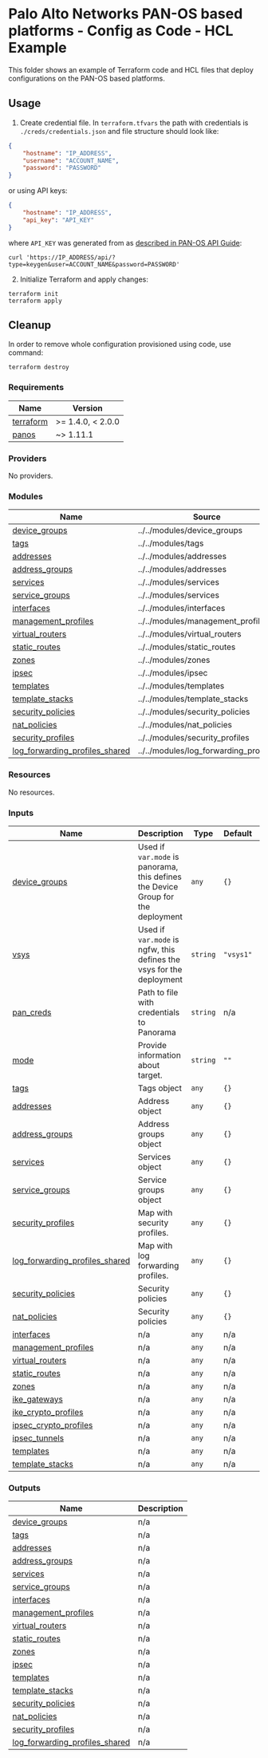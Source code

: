 # Palo Alto Networks PAN-OS based platforms - Config as Code - HCL Example

This folder shows an example of Terraform code and HCL files that deploy configurations on the PAN-OS based platforms.

## Usage

1. Create credential file. In `terraform.tfvars` the path with credentials is ``./creds/credentials.json`` and file structure should look like:
```json
{
    "hostname": "IP_ADDRESS",
    "username": "ACCOUNT_NAME",
    "password": "PASSWORD"
}
```

or using API keys:

```json
{
    "hostname": "IP_ADDRESS",
    "api_key": "API_KEY"
}
```

where `API_KEY` was generated from as [described in PAN-OS API Guide](https://docs.paloaltonetworks.com/pan-os/10-2/pan-os-panorama-api/get-started-with-the-pan-os-xml-api/get-your-api-key):

```
curl 'https://IP_ADDRESS/api/?type=keygen&user=ACCOUNT_NAME&password=PASSWORD'
```


2. Initialize Terraform and apply changes:

```
terraform init
terraform apply
```

## Cleanup

In order to remove whole configuration provisioned using code, use command:

```
terraform destroy
```

<!-- BEGINNING OF PRE-COMMIT-TERRAFORM DOCS HOOK -->
### Requirements

| Name | Version |
|------|---------|
| <a name="requirement_terraform"></a> [terraform](#requirement\_terraform) | >= 1.4.0, < 2.0.0 |
| <a name="requirement_panos"></a> [panos](#requirement\_panos) | ~> 1.11.1 |

### Providers

No providers.

### Modules

| Name | Source | Version |
|------|--------|---------|
| <a name="module_device_groups"></a> [device\_groups](#module\_device\_groups) | ../../modules/device_groups | n/a |
| <a name="module_tags"></a> [tags](#module\_tags) | ../../modules/tags | n/a |
| <a name="module_addresses"></a> [addresses](#module\_addresses) | ../../modules/addresses | n/a |
| <a name="module_address_groups"></a> [address\_groups](#module\_address\_groups) | ../../modules/addresses | n/a |
| <a name="module_services"></a> [services](#module\_services) | ../../modules/services | n/a |
| <a name="module_service_groups"></a> [service\_groups](#module\_service\_groups) | ../../modules/services | n/a |
| <a name="module_interfaces"></a> [interfaces](#module\_interfaces) | ../../modules/interfaces | n/a |
| <a name="module_management_profiles"></a> [management\_profiles](#module\_management\_profiles) | ../../modules/management_profiles | n/a |
| <a name="module_virtual_routers"></a> [virtual\_routers](#module\_virtual\_routers) | ../../modules/virtual_routers | n/a |
| <a name="module_static_routes"></a> [static\_routes](#module\_static\_routes) | ../../modules/static_routes | n/a |
| <a name="module_zones"></a> [zones](#module\_zones) | ../../modules/zones | n/a |
| <a name="module_ipsec"></a> [ipsec](#module\_ipsec) | ../../modules/ipsec | n/a |
| <a name="module_templates"></a> [templates](#module\_templates) | ../../modules/templates | n/a |
| <a name="module_template_stacks"></a> [template\_stacks](#module\_template\_stacks) | ../../modules/template_stacks | n/a |
| <a name="module_security_policies"></a> [security\_policies](#module\_security\_policies) | ../../modules/security_policies | n/a |
| <a name="module_nat_policies"></a> [nat\_policies](#module\_nat\_policies) | ../../modules/nat_policies | n/a |
| <a name="module_security_profiles"></a> [security\_profiles](#module\_security\_profiles) | ../../modules/security_profiles | n/a |
| <a name="module_log_forwarding_profiles_shared"></a> [log\_forwarding\_profiles\_shared](#module\_log\_forwarding\_profiles\_shared) | ../../modules/log_forwarding_profiles | n/a |

### Resources

No resources.

### Inputs

| Name | Description | Type | Default | Required |
|------|-------------|------|---------|:--------:|
| <a name="input_device_groups"></a> [device\_groups](#input\_device\_groups) | Used if `var.mode` is panorama, this defines the Device Group for the deployment | `any` | `{}` | no |
| <a name="input_vsys"></a> [vsys](#input\_vsys) | Used if `var.mode` is ngfw, this defines the vsys for the deployment | `string` | `"vsys1"` | no |
| <a name="input_pan_creds"></a> [pan\_creds](#input\_pan\_creds) | Path to file with credentials to Panorama | `string` | n/a | yes |
| <a name="input_mode"></a> [mode](#input\_mode) | Provide information about target. | `string` | `""` | no |
| <a name="input_tags"></a> [tags](#input\_tags) | Tags object | `any` | `{}` | no |
| <a name="input_addresses"></a> [addresses](#input\_addresses) | Address object | `any` | `{}` | no |
| <a name="input_address_groups"></a> [address\_groups](#input\_address\_groups) | Address groups object | `any` | `{}` | no |
| <a name="input_services"></a> [services](#input\_services) | Services object | `any` | `{}` | no |
| <a name="input_service_groups"></a> [service\_groups](#input\_service\_groups) | Service groups object | `any` | `{}` | no |
| <a name="input_security_profiles"></a> [security\_profiles](#input\_security\_profiles) | Map with security profiles. | `any` | `{}` | no |
| <a name="input_log_forwarding_profiles_shared"></a> [log\_forwarding\_profiles\_shared](#input\_log\_forwarding\_profiles\_shared) | Map with log forwarding profiles. | `any` | `{}` | no |
| <a name="input_security_policies"></a> [security\_policies](#input\_security\_policies) | Security policies | `any` | `{}` | no |
| <a name="input_nat_policies"></a> [nat\_policies](#input\_nat\_policies) | Security policies | `any` | `{}` | no |
| <a name="input_interfaces"></a> [interfaces](#input\_interfaces) | n/a | `any` | n/a | yes |
| <a name="input_management_profiles"></a> [management\_profiles](#input\_management\_profiles) | n/a | `any` | n/a | yes |
| <a name="input_virtual_routers"></a> [virtual\_routers](#input\_virtual\_routers) | n/a | `any` | n/a | yes |
| <a name="input_static_routes"></a> [static\_routes](#input\_static\_routes) | n/a | `any` | n/a | yes |
| <a name="input_zones"></a> [zones](#input\_zones) | n/a | `any` | n/a | yes |
| <a name="input_ike_gateways"></a> [ike\_gateways](#input\_ike\_gateways) | n/a | `any` | n/a | yes |
| <a name="input_ike_crypto_profiles"></a> [ike\_crypto\_profiles](#input\_ike\_crypto\_profiles) | n/a | `any` | n/a | yes |
| <a name="input_ipsec_crypto_profiles"></a> [ipsec\_crypto\_profiles](#input\_ipsec\_crypto\_profiles) | n/a | `any` | n/a | yes |
| <a name="input_ipsec_tunnels"></a> [ipsec\_tunnels](#input\_ipsec\_tunnels) | n/a | `any` | n/a | yes |
| <a name="input_templates"></a> [templates](#input\_templates) | n/a | `any` | n/a | yes |
| <a name="input_template_stacks"></a> [template\_stacks](#input\_template\_stacks) | n/a | `any` | n/a | yes |

### Outputs

| Name | Description |
|------|-------------|
| <a name="output_device_groups"></a> [device\_groups](#output\_device\_groups) | n/a |
| <a name="output_tags"></a> [tags](#output\_tags) | n/a |
| <a name="output_addresses"></a> [addresses](#output\_addresses) | n/a |
| <a name="output_address_groups"></a> [address\_groups](#output\_address\_groups) | n/a |
| <a name="output_services"></a> [services](#output\_services) | n/a |
| <a name="output_service_groups"></a> [service\_groups](#output\_service\_groups) | n/a |
| <a name="output_interfaces"></a> [interfaces](#output\_interfaces) | n/a |
| <a name="output_management_profiles"></a> [management\_profiles](#output\_management\_profiles) | n/a |
| <a name="output_virtual_routers"></a> [virtual\_routers](#output\_virtual\_routers) | n/a |
| <a name="output_static_routes"></a> [static\_routes](#output\_static\_routes) | n/a |
| <a name="output_zones"></a> [zones](#output\_zones) | n/a |
| <a name="output_ipsec"></a> [ipsec](#output\_ipsec) | n/a |
| <a name="output_templates"></a> [templates](#output\_templates) | n/a |
| <a name="output_template_stacks"></a> [template\_stacks](#output\_template\_stacks) | n/a |
| <a name="output_security_policies"></a> [security\_policies](#output\_security\_policies) | n/a |
| <a name="output_nat_policies"></a> [nat\_policies](#output\_nat\_policies) | n/a |
| <a name="output_security_profiles"></a> [security\_profiles](#output\_security\_profiles) | n/a |
| <a name="output_log_forwarding_profiles_shared"></a> [log\_forwarding\_profiles\_shared](#output\_log\_forwarding\_profiles\_shared) | n/a |
<!-- END OF PRE-COMMIT-TERRAFORM DOCS HOOK -->